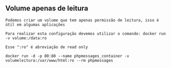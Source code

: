 ## Volume apenas de leitura

```
Podemos criar um volume que tem apenas permissão de leitura, isso é útil em algumas aplicações
```

```
Para realizar esta configuração devemos utilizar o comando: docker run -v volume:/data:ro
```

```
Esse ":ro" é abreviação de read only
```

```
docker run -d -p 80:80 --name phpmessages_container -v volumeleitura:/var/www/html:ro --rm phpmessages
```
